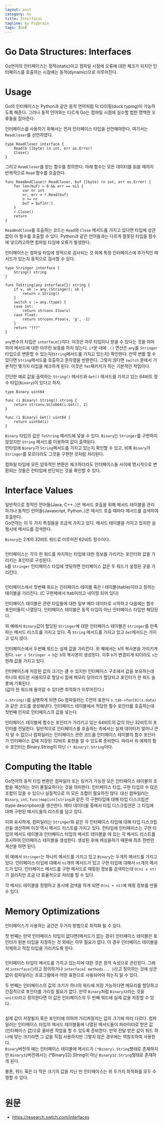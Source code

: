 ```yaml
---
layout: post
category: Go
title: Interfaces  
tagline: by Pigbrain
tags: [Go]
---
```

  
<!--more-->
  
# Go Data Structures: Interfaces    
Go언어의 인터페이스는 정적(static)이고 컴파일 시점에 오류에 대한 체크가 되지만 인터페이스를 호출하는 시점에는 동적(dynamic)으로 이루어진다.  

# Usage 
Go의 인터페이스는 Python과 같은 동적 언어처럼 덕 타이핑(duck typing)이 가능하도록 해준다. 그러나 동적 언어와는 다르게 Go는 컴파일 시점에 실수할 법한 명백한 오류들을 잡아준다. 
   
인터페이스를 사용하기 위해서는 먼저 인터페이스 타입을 선언해야한다. 여기서는 `ReadCloser`를 선언하였다. 

```
type ReadCloser interface {
    Read(b []byte) (n int, err os.Error)
    Close()
}
```

그리고 `ReadCloser`를 받는 함수를 정의한다. 아래 함수는 모든 데이터를 읽을 때까지 반복적으로 `Read` 함수를 호출한다.
    
```
func ReadAndClose(r ReadCloser, buf []byte) (n int, err os.Error) {
    for len(buf) > 0 && err == nil {
        var nr int
        nr, err = r.Read(buf)
        n += nr
        buf = buf[nr:]
    }
    r.Close()
    return
}
```    

`ReadAndClose`를 호출하는 코드는 `Read`와 `Close` 메서드를 가지고 있다면 타입에 상관없이 이 함수를 호출할 수 있다. Python과 같은 언어들과는 다르게 잘못된 타입을 함수에 넣으려고하면 컴파일 타임에 오류가 발생한다. 

인터페이스는 컴파일 타임에 정적으로 검사되는 것 외에 특정 인터페이스에 추가적인 메서드가 있는지 동적으로 검사할 수 있다. 

```
type Stringer interface {
    String() string
}

func ToString(any interface{}) string {
    if v, ok := any.(Stringer); ok {
        return v.String()
    }
    switch v := any.(type) {
    case int:
        return strconv.Itoa(v)
    case float:
        return strconv.Ftoa(v, 'g', -1)
    }
    return "???"
}
```

`any`변수의 타입은 `interface{}`이다. 이것은 아무 타입이나 받을 수 있다는 것을 의마하여 메서드에 대한 아무런 보증을 하지 않는다. `if`문 내에 `.()` 연산은 `any`를 `Stringer`타입으로 변환할 수 있는지(`String`메서드를 가지고 있는지) 확인한다. 만약 변활 할 수 있다면 `String`메서드를 호출하고 문자열을 반환한다. 그렇지 않다면 `switch` 문에서 기본적인 몇가지 타입을 체크하게 된다. 이것은 `fmt`패키지가 하는 기본적인 작업이다.

간단한 예로 값을 출력하는 `String()` 메서드와 `Get()` 메서드를 가지고 있는 64비트 정수 타입(`Binary`)이 있다고 하자.

```
type Binary uint64

func (i Binary) String() string {
    return strconv.Uitob64(i.Get(), 2)
}

func (i Binary) Get() uint64 {
    return uint64(i)
}
```   
  
`Binary` 타입의 값은  `ToString` 메서드에 넣을 수 있다. `Binary`는 `Stringer`를 구현하지 않았지만 `String` 메서드를 이용하여 값이 출력된다.  
런타임에 `Binary`가 `String`메서드를 가지고 있는지 확인할 수 있고, 비록 `Binary`가 `Stringer`를 모르더라도 그것을 구현한 것처럼 처리된다.

컴파일 타임에 모든 암묵적인 변환은 체크하더라도 인터페이스들 사이에 명시적으로 변환되는 것들은 런타임에 판단되는 것을 확인할 수 있다.
  
  
# Interface Values 
일반적으로 정적인 언어들(Java, C++..)은 메서드 호출을  위해 메서드 테이블을 관리하거나 동적인 언어들(Javascript, Python..)은 메서드 호출 때마다 메서드를 검색하여 호출한다.   
Go언어는 이 두 가지 특징들을 조금씩 가지고 있다. 메서드 테이블을 가지고 있지만 실행시에 메서드를 검색한다. 
  
  
`Binary`는 2개의 32비트 워드로 이루어진 62비트 정수이다. 
  
<img src="/assets/themes/Snail/img/Go/Interface/binary_value.png" alt="">  
  

인터페이스는 각각 한 워드를 차지하는 타입에 대한 정보를 가리키는 포인터와 값을 가리키는 포인터로 구성된다.  
`b`를 `Stringer` 인터페이스 타입에 셋팅하면 인터페이스 값은 두 워드가 설정된 곳을 가리킨다.

<img src="/assets/themes/Snail/img/Go/Interface/binary_interface.png" alt="">  
  
  
인터페이스에서 첫번쨰 워드는 인터페이스 테이블 혹은 I 테이블(itable)이라고 칭하는 테이블을 가리킨다. (C 구현체에서 Itab이라고 네이밍 되어 있다)

인터페이스 테이블은 관련 타입들에 대한 일부 메타 데이터로 시작하고 다음에는 함수 포인터들이 나열된다. 인터페이스 테이블은 동적 타입이 아닌 인터페이스 타입만 해당된다.  
        
위 예에서 `Binary`값이 할당된 `Stringer`에 대한 인터페이스 테이블은  `Stringer`를 만족하는 메서드 리스트를 가지고 있다. 즉 `String` 메서드를 가지고 있고 `Get`메서드는 가지고 있지 않다.
   
인터페이스에서 두번째 워드는 실제 값을 가리킨다. 위 예에서는 `b`의 복사본을 가리키게 된다. `var s Stringer = b`는 `b`의 복사본이 생성된다. 이후 `b`가 변경되게 되더라도 `s`는 원래 값을 가지고 있다.
  
인터페이스에 저장된 값의 크기는 클 수 있지만 인터페이스 구조에서 값을 보유하는데 하나의 워드만 사용되므로 할당시 힙에 메모리 덩어리가 할당되고 포인터가 한 워드 슬롯에 기록된다.  
(값이 한 워드에 들어갈 수 있다면  최적화가 이루어진다.)  

`s.String()`를 실행하게 되면 Go 컴파일러는 C언어 표현식 `s.tab->fun[0](s.data)`과 같은 코드를 생성해낸다. 인터페이스 테이블에서 적당한 함수 포인터를 호출하는데 첫번째 인자로 인터페이스의 값을 넣는다.
  
인터페이스 테이블에 함수는 포인터가 가리키고 있는 64비트의 값이 아닌 32비트의 포인터를 전달한다. 일반적으로 인터페이스를 호출하는 측에서는 실제 데이터가 얼마나 큰지 알 수 없으나 컴파일러는 인터페이스 관련 코드를 인터페이스 테이블의 함수 포인터가 인터페이스 값에 저장된 32비트 표현을 알 수 있도록 준비한다. 따라서 위 예제의 함수 포인터는 Binary.String이 아닌 `(* Binary).String`이다.
    
    
# Computing the Itable
Go언어의 동적 타입 변환은 컴파일러 또는 링커가 가능한 모든 인터페이스 테이블의 조합을 계산하는 것이 불필요하다는 것을 의미한다. 인터페이스 타입, 구현 타입의 수 많은 조합이 있을 수 있으나 실질적으로 이 모든 조합이 필요하진 않다. 대신 컴파일러는 `Binary`, `int`, `func(map[int]string`과 같은 각 구현타입에 대해 타입 디스크립션(type description)을 생산한다. 메타 데이터들 중에서 타입 디스크립션은 그 타입에 대해 구현된 메서드들의 리스트를 담고 있다.
  
이와 유사하게, 컴파일러는 `Stringer`와 같은 각 인터페이스 타입에 대해 타입 디스크립션을 생산하며 이것 역시 메서드 리스트를 가지고 있다. 런타임에 인터페이스는 구현 타입의 메서드 테이블과 인터페이스 타입의 메서트 테이블을 에 있는 각 메서드 리스트를 조사하여 인터페이스 테이블을 생성한다. 생성된 후에 캐싱을하기 때문에 최초 한번만 계산을 하면 된다.
  
위 예에서 `Stringer`는 하나의 메서드를 가지고 있고 `Binary`는 두개의 메서드를 가지고 있다. 인터페이스 타입에 대해서 `ni`개의 메서드가 있고 구현 타입에 대해서 `nt`개의 메서드가 있다. 인터페이스 메서드를 구현 메서드로 매핑된 정보를 검색하는데  `O(ni x nt)`가 걸리지만 조금 더 효율적으로 처리를 할 수 있다.
 
각 메서드 테이블을 정렬하고 동시에 검색을 하게 되면 `O(ni + nt)`에 매핑 정보를 만들 수 있다.

# Memory Optimizations  
인터페이스가 사용하는 공간은 두가지 방법으로 최적화 될 수 있다.  
  
첫 번째는 만약 인터페이스 타입이 없다면(메서드가 없는 경우) 인터페이스 테이블은 포인터가 원본 타입을 지정하는 것 외에는 아무 필요가 없다. 이 경우 인터페이스 테이블을 삭제하고 적집 타입을 가리키도록 한다.

<img src="/assets/themes/Snail/img/Go/Interface/binary_interface_memory.png" alt="">  
  
  
인터페이스 타입이 메서드를 가지고 있는지에 대한 것은 정적 속성으로 관린된다. 그래서 `interface{}`라고 정의하거나 `interface{ methods... }`라고 정의하는 것에 상관없이  컴파일러는 프로그램에서 어떤 표현으로 사용되어야 하는지 알 수 있다.   
    
  
두 번째는 인터페이스의 값의 크기가 하나의 워드에 저장 가능하다면 메모리를 할당하고 간접적으로 포인터를 가리킬 필요가 없다. 만약 `Binary`처럼 `Binary32`라는 것을 `unit32`라고 정의한다면 이 값은 인터페이스의 두 번째 워드에 실제 값을 저장할 수 있다.  

<img src="/assets/themes/Snail/img/Go/Interface/binary_value_memory.png" alt="">  
  
실제 값이 저장될지 혹은 포인터에 의하여 가리켜질지는 값의 크기에 따라 다르다. 컴파일러는 인터페이스 타입의 메서드 테이블들에 나열된 메서드들이 파라미터로 받은 값(인터페이스 값)으로 올바른 작업을 할 수 있도록 준비한다. 만약 전달 받은 값이 워드 하나에 맞는 크기라면 그 값을 직접 사용하지만 그렇지 않은 경우에는 역참조하여 사용한다.   
`Binary`버전의 예는 인터페이스 테이블에 메서드가 `(*Binary).String`형태로 존재하지만 `Binary32`버전에서는 (*Binary32).String이 아닌 `Binary32.String`형태로 존재하게 된다.

물론, 워드 혹은 더 작은 크기의 값을 지닌 빈 인터페이스는 위 두가지 최적화를 모두 수행할 수 있다.  

<img src="/assets/themes/Snail/img/Go/Interface/optimization_memory.png" alt="">  

  


# 원문   
* https://research.swtch.com/interfaces